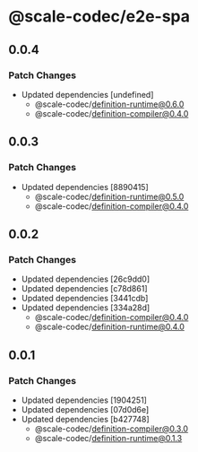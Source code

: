 # @scale-codec/e2e-spa

## 0.0.4

### Patch Changes

-   Updated dependencies [undefined]
    -   @scale-codec/definition-runtime@0.6.0
    -   @scale-codec/definition-compiler@0.4.0

## 0.0.3

### Patch Changes

-   Updated dependencies [8890415]
    -   @scale-codec/definition-runtime@0.5.0
    -   @scale-codec/definition-compiler@0.4.0

## 0.0.2

### Patch Changes

-   Updated dependencies [26c9dd0]
-   Updated dependencies [c78d861]
-   Updated dependencies [3441cdb]
-   Updated dependencies [334a28d]
    -   @scale-codec/definition-compiler@0.4.0
    -   @scale-codec/definition-runtime@0.4.0

## 0.0.1

### Patch Changes

-   Updated dependencies [1904251]
-   Updated dependencies [07d0d6e]
-   Updated dependencies [b427748]
    -   @scale-codec/definition-compiler@0.3.0
    -   @scale-codec/definition-runtime@0.1.3
